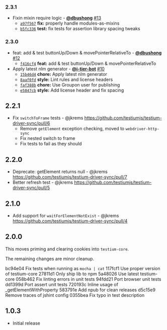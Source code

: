 ### 2.3.1

* Fixin mixin require logic - **[@dbushong](https://github.com/dbushong)** [#13](https://github.com/testiumjs/testium-driver-sync/pull/13)
  - [`a97f567`](https://github.com/testiumjs/testium-driver-sync/commit/a97f56737000d9b2dc7929562fefc2fa39c6d865) **fix:** properly handle modules-as-mixins
  - [`b5fc336`](https://github.com/testiumjs/testium-driver-sync/commit/b5fc3365e1f98a04dc93678776a4c766a7194534) **test:** fix tests for assertion library spacing tweaks


### 2.3.0

* feat: add & test buttonUp/Down & movePointerRelativeTo - **[@dbushong](https://github.com/dbushong)** [#12](https://github.com/testiumjs/testium-driver-sync/pull/12)
  - [`f416cf4`](https://github.com/testiumjs/testium-driver-sync/commit/f416cf46fab78522f0632ec9917c900ee38c5107) **feat:** add & test buttonUp/Down & movePointerRelativeTo
* Apply latest nlm generator - **[@i-tier-bot](https://github.com/i-tier-bot)** [#10](https://github.com/testiumjs/testium-driver-sync/pull/10)
  - [`15b46d4`](https://github.com/testiumjs/testium-driver-sync/commit/15b46d4c6702b1e52e86b54b0aecd62d6864630a) **chore:** Apply latest nlm generator
  - [`8aaf0fd`](https://github.com/testiumjs/testium-driver-sync/commit/8aaf0fdbf9795796ff1d8d1e69410dce184848d0) **style:** Lint rules and license headers
  - [`faf388b`](https://github.com/testiumjs/testium-driver-sync/commit/faf388ba8695380421abf0f7fef85189857ccc2c) **chore:** Use Groupon user for publishing
  - [`e5847cb`](https://github.com/testiumjs/testium-driver-sync/commit/e5847cba2287ca1b1c947050dd3272082580ce66) **style:** Add license header and fix spacing


2.2.1
-----
* Fix `switchToFrame` tests - @jkrems
  https://github.com/testiumjs/testium-driver-sync/pull/6
  - Remove `getElement` exception checking, moved to `webdriver-http-sync`
  - Fix nested switch to frame
  - Fix tests to fail as they should

2.2.0
-----
* Deprecate: getElement returns null - @jkrems
  https://github.com/testiumjs/testium-driver-sync/pull/7
* Better refresh test - @jkrems
  https://github.com/testiumjs/testium-driver-sync/pull/5

2.1.0
-----
* Add support for `waitForElementNotExist` - @jkrems
  https://github.com/testiumjs/testium-driver-sync/pull/4

2.0.0
-----
This moves priming and clearing cookies into `testium-core`.

The remaining changes are minor cleanup.

bc94e04 Fix tests when running as `mocha | cat`
117fcf1 Use proper version of testium-core
27811d1 Only ship lib to npm
5a48026 Use latest testium-core
058b462 Fix linting errors in unit tests
94fdd21 Port browser unit tests
dd1399d Port assert unit tests
720193c Inline usage of _getElementWithProperty
583791e Add npub for clean releases
d5c15e9 Remove traces of jshint config
0355bea Fix typo in test description

1.0.3
-----
* Initial release
